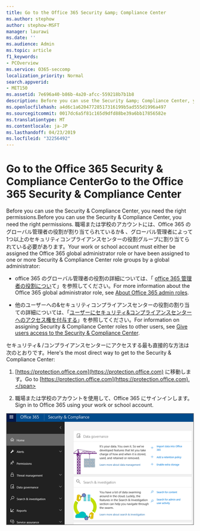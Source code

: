 ```yaml
---
title: Go to the Office 365 Security &amp; Compliance Center
ms.author: stephow
author: stephow-MSFT
manager: laurawi
ms.date: ''
ms.audience: Admin
ms.topic: article
f1_keywords:
- PCOverview
ms.service: O365-seccomp
localization_priority: Normal
search.appverid:
- MET150
ms.assetid: 7e696a40-b86b-4a20-afcc-559218b7b1b8
description: Before you can use the Security &amp; Compliance Center, you need the right permissions. 職場または学校のアカウントには、Office 365 のグローバル管理者の役割が割り当てられているか&amp; 、グローバル管理者によって1つまたは複数のセキュリティコンプライアンスセンターの役割グループに割り当てられている必要があります。
ms.openlocfilehash: a4d6c1a62047728517316199b5ad555d1996a497
ms.sourcegitcommit: 0017dc6a5f81c165d9dfd88be39a6bb17856582e
ms.translationtype: MT
ms.contentlocale: ja-JP
ms.lasthandoff: 04/23/2019
ms.locfileid: "32256492"
---
```

# <a name="go-to-the-office-365-security-amp-compliance-center"></a><span data-ttu-id="bca8f-104">Go to the Office 365 Security &amp; Compliance Center</span><span class="sxs-lookup"><span data-stu-id="bca8f-104">Go to the Office 365 Security &amp; Compliance Center</span></span>

<span data-ttu-id="bca8f-105">Before you can use the Security &amp; Compliance Center, you need the right permissions.</span><span class="sxs-lookup"><span data-stu-id="bca8f-105">Before you can use the Security &amp; Compliance Center, you need the right permissions.</span></span> <span data-ttu-id="bca8f-106">職場または学校のアカウントには、Office 365 のグローバル管理者の役割が割り当てられているか&amp; 、グローバル管理者によって1つ以上のセキュリティコンプライアンスセンターの役割グループに割り当てられている必要があります。</span><span class="sxs-lookup"><span data-stu-id="bca8f-106">Your work or school account must either be assigned the Office 365 global administrator role or have been assigned to one or more Security &amp; Compliance Center role groups by a global administrator:</span></span>
  
- <span data-ttu-id="bca8f-107">office 365 のグローバル管理者の役割の詳細については、「 [office 365 管理者の役割につい](https://support.office.com/article/da585eea-f576-4f55-a1e0-87090b6aaa9d)て」を参照してください。</span><span class="sxs-lookup"><span data-stu-id="bca8f-107">For more information about the Office 365 global administrator role, see [About Office 365 admin roles](https://support.office.com/article/da585eea-f576-4f55-a1e0-87090b6aaa9d).</span></span> 
    
- <span data-ttu-id="bca8f-108">他のユーザーへの&amp;セキュリティコンプライアンスセンターの役割の割り当ての詳細については、「[ユーザーにセキュリティ&amp;コンプライアンスセンターへのアクセス権を付与する](grant-access-to-the-security-and-compliance-center.md)」を参照してください。</span><span class="sxs-lookup"><span data-stu-id="bca8f-108">For information on assigning Security &amp; Compliance Center roles to other users, see [Give users access to the Security &amp; Compliance Center](grant-access-to-the-security-and-compliance-center.md).</span></span>
    
<span data-ttu-id="bca8f-109">セキュリティ&amp; /コンプライアンスセンターにアクセスする最も直接的な方法は次のとおりです。</span><span class="sxs-lookup"><span data-stu-id="bca8f-109">Here's the most direct way to get to the Security &amp; Compliance Center:</span></span>
  
1. <span data-ttu-id="bca8f-110">[https://protection.office.com](https://protection.office.com) に移動します。</span><span class="sxs-lookup"><span data-stu-id="bca8f-110">Go to [https://protection.office.com](https://protection.office.com).</span></span>
    
2. <span data-ttu-id="bca8f-111">職場または学校のアカウントを使用して、Office 365 にサインインします。</span><span class="sxs-lookup"><span data-stu-id="bca8f-111">Sign in to Office 365 using your work or school account.</span></span>
    
![Office 365 セキュリティ&amp;コンプライアンスセンターのホームページ](media/f1d35324-ac44-4f59-96a7-b11767b43201.png)
  

